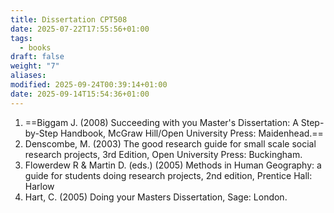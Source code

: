 ```yaml
---
title: Dissertation CPT508
date: 2025-07-22T17:55:56+01:00
tags:
  - books
draft: false
weight: "7"
aliases:
modified: 2025-09-24T00:39:14+01:00
date: 2025-09-14T15:54:36+01:00
---
```

1. ==Biggam J. (2008) Succeeding with you Master's Dissertation: A Step-by-Step Handbook, McGraw Hill/Open University Press: Maidenhead.==
2. Denscombe, M. (2003) The good research guide for small scale social research projects, 3rd Edition, Open University Press: Buckingham.
3. Flowerdew R & Martin D. (eds.) (2005) Methods in Human Geography: a guide for students doing research projects, 2nd edition, Prentice Hall: Harlow
4. Hart, C. (2005) Doing your Masters Dissertation, Sage: London.
